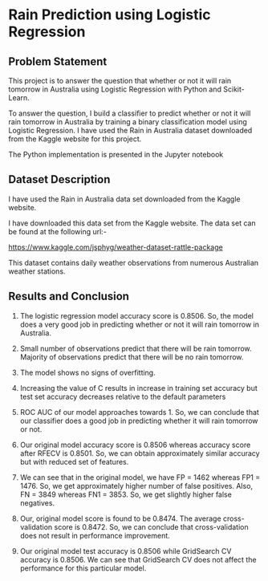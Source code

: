 # Rain Prediction using Logistic Regression

## Problem Statement
This project is to answer the question that whether or not it will rain tomorrow in Australia using Logistic Regression with Python and Scikit-Learn.

To answer the question, I build a classifier to predict whether or not it will rain tomorrow in Australia by training a binary classification model using Logistic Regression. I have used the Rain in Australia dataset downloaded from the Kaggle website for this project.

The Python implementation is presented in the Jupyter notebook

## Dataset Description

I have used the Rain in Australia data set downloaded from the Kaggle website.

I have downloaded this data set from the Kaggle website. The data set can be found at the following url:-

https://www.kaggle.com/jsphyg/weather-dataset-rattle-package

This dataset contains daily weather observations from numerous Australian weather stations.

## Results and Conclusion

1. The logistic regression model accuracy score is 0.8506. So, the model does a very good job in predicting whether or not it will rain tomorrow in Australia.

2. Small number of observations predict that there will be rain tomorrow. Majority of observations predict that there will be no rain tomorrow.

3. The model shows no signs of overfitting.

4. Increasing the value of C results in increase in training set accuracy but test set accuracy decreases relative to the default parameters

5. ROC AUC of our model approaches towards 1. So, we can conclude that our classifier does a good job in predicting whether it will rain tomorrow or not.

6. Our original model accuracy score is 0.8506 whereas accuracy score after RFECV is 0.8501. So, we can obtain approximately similar accuracy but with reduced set of features.

7. We can see that in the original model, we have FP = 1462 whereas FP1 = 1476. So, we get approximately higher number of false positives. Also, FN = 3849 whereas FN1 = 3853. So, we get slightly higher false negatives.

8. Our, original model score is found to be 0.8474. The average cross-validation score is 0.8472. So, we can conclude that cross-validation does not result in performance improvement.

9. Our original model test accuracy is 0.8506 while GridSearch CV accuracy is 0.8506. We can see that GridSearch CV does not affect the performance for this particular model.
